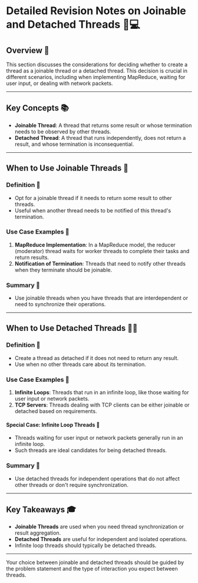 # Detailed Revision Notes on Joinable and Detached Threads 📝💻

## Overview 📌

This section discusses the considerations for deciding whether to create a thread as a joinable thread or a detached thread. This decision is crucial in different scenarios, including when implementing MapReduce, waiting for user input, or dealing with network packets.

---

## Key Concepts 📚

- **Joinable Thread**: A thread that returns some result or whose termination needs to be observed by other threads.
- **Detached Thread**: A thread that runs independently, does not return a result, and whose termination is inconsequential.

---

## When to Use Joinable Threads 🤝

### Definition 🤔
- Opt for a joinable thread if it needs to return some result to other threads.
- Useful when another thread needs to be notified of this thread's termination.

### Use Case Examples 🎨
1. **MapReduce Implementation**: In a MapReduce model, the reducer (moderator) thread waits for worker threads to complete their tasks and return results.
2. **Notification of Termination**: Threads that need to notify other threads when they terminate should be joinable.

### Summary 📝
- Use joinable threads when you have threads that are interdependent or need to synchronize their operations.

---

## When to Use Detached Threads 🏃‍♀️

### Definition 🤔
- Create a thread as detached if it does not need to return any result.
- Use when no other threads care about its termination.

### Use Case Examples 🎨
1. **Infinite Loops**: Threads that run in an infinite loop, like those waiting for user input or network packets.
2. **TCP Servers**: Threads dealing with TCP clients can be either joinable or detached based on requirements.

#### Special Case: Infinite Loop Threads 🔄
- Threads waiting for user input or network packets generally run in an infinite loop.
- Such threads are ideal candidates for being detached threads.

### Summary 📝
- Use detached threads for independent operations that do not affect other threads or don't require synchronization.

---

## Key Takeaways 🎓

- **Joinable Threads** are used when you need thread synchronization or result aggregation.
- **Detached Threads** are useful for independent and isolated operations.
- Infinite loop threads should typically be detached threads.
  
---

Your choice between joinable and detached threads should be guided by the problem statement and the type of interaction you expect between threads.
